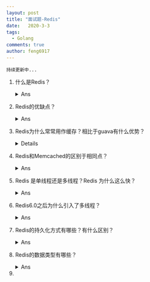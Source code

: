 ```yaml
---
layout: post
title: "面试题-Redis"
date:   2020-3-3
tags: 
  - Golang
comments: true
author: feng6917
---
```


`持续更新中...`

<!-- more -->

1. 什么是Redis？
    <details>
    <summary>Ans</summary>
    Redis是一个高性能的非关系型的键值对数据库，使用C编写实现的。于传统的数据库不同的是Redis是存在内存中的，所以读写速度非常快，每秒可以处理超过10万次读写操作，这也是Redis被广泛用于缓存、消息队列、分布式锁等场景的原因。
    </details>

2. Redis的优缺点？
    <details>
    <summary>Ans</summary>
    优点:
    <ul>
        <li>读写性能好，读的速度可达110000次/s，写的速度可达81000次/s。</li>
        <li>支持数据持久化，有AOF和RDB两种持久化方式。</li>
        <li>数据结构丰富，支持String，List, Set, Hash等结构。</li>
        <li>支持事务，Redis所有的操作都是原子性的，并且还支持几个操作合并后的原子性执行，原子性指操作要么成功执行，要么失败不执行，不会执行一部分。</li>
        <li>支持主从复制，主机可以自动将数据同步到从机，进行读写分离。</li>
    </ul>
    缺点：
    <ul>
        <li>因为Redis是将数据存到内存中的，所以会收到内存大小的限制，不能用作海量数据的读写。</li>
        <li>Redis不具备自动容错和恢复功能，主机或从机宕机会导致前端部分读写请求失败，需要重启机器或者手动切换前端的IP才能切换。</li>
    </ul>
    </details>

3. Redis为什么常常用作缓存？相比于guava有什么优势？
    <details>
    <p>缓存的定义是访问速度比一般随机存取存储器快的一种高速存储器，而因为Redis是基于内存提供了高性能的数据存取功能，其比较显著的优势就是非常地快。</p>
    <p>缓存可以分为本地缓存或者分布式缓存，比较常用的guava缓存就是一种本地缓存，其主要特点是轻量并且快速，生命周期随着JVM的销毁而结束，缺点是在多实例的情况下，每个实例都要自己保存一份缓存，这样会导致缓存的一致性出现问题。</p>
    <p>Redis则是分布式缓存，在多实例情况下，每个实例都共享一份缓存数据，缓存具备一致性。缺点要保持Redis的高可用整体架构会比较复杂。</p>
    </details>

4. Redis和Memcached的区别于相同点？
    <details>
    <summary>Ans</summary>
    相同点：
    <ul>
        <li>两者的读写性能都比较高</li>
        <li>都是基于内存的数据库，通常被当作缓存使用</li>
        <li>都有过期策略</li>
        <li>都是基于C语言实现</li>
    </ul>
    不同点：
        <img src="../images/2020-3-3/11.jpg">
    </details>

5. Redis 是单线程还是多线程？Redis 为什么这么快？
    <details>
    <summary>Ans</summary>
    Redis6.0之前是单线程的，Redis6.0之后引入了多线程，但是默认情况下是关闭的，需要手动开启。

    Redis之所以这么快，主要原因是：
    <ul>
        <li>运行在内存中，内存的读写速度非常快</li>
        <li>基于C语言实现，C语言在内存操作方面性能高</li>
        <li>数据结构简单，操作简单</li>
        <li>使用IO多路复用技术，非阻塞IO</li>
        <li>单线程避免了多线程的上下文切换开销</li>
    </ul>
    </details>

6. Redis6.0之后为什么引入了多线程？
    <details>
    <summary>Ans</summary>
    Redis6.0之前是单线程的，但是随着互联网的快速发展，Redis的QPS已经无法满足互联网的需求，所以Redis6.0之后引入了多线程，但是默认情况下是关闭的，需要手动开启。

    Redis6.0引入多线程主要是为了提高网络IO的读写性能，因为Redis的瓶颈主要在于网络IO，而非CPU，执行命令还是单线程执行的，所以也不存在线程安全的问题。
    </details>

7. Redis的持久化方式有哪些？有什么区别？
    <details>
    <summary>Ans</summary>
    Redis的持久化方式有两种：RDB和AOF。

    RDB是Redis默认的持久化方式，在指定的时间间隔内，将内存中的数据集快照写入磁盘，也就是Snapshot快照，它恢复时是将快照文件直接读到内存中。

    AOF则是将Redis的操作日志以追加的方式写入文件中，恢复时是将文件中的命令重新执行一遍。

    两者之间的区别：
    <ul>
        <li>RDB持久化方式是在指定的时间间隔内将内存中的数据集快照写入磁盘，而AOF持久化方式则是将Redis的操作日志以追加的方式写入文件中。</li>
        <li>RDB持久化方式在恢复时是将快照文件直接读到内存中，而AOF持久化方式则是将文件中的命令重新执行一遍。</li>
        <li>RDB持久化方式在内存中生成快照，而AOF持久化方式则是将操作日志写入文件中。</li>
        <li>RDB持久化方式在恢复时速度较快，而AOF持久化方式在恢复时速度较慢。</li>
    </ul>
    </details>

8. Redis的数据类型有哪些？
    <details>
    <summary>Ans</summary>
    Redis支持五种数据类型：String（字符串），Hash（哈希），List（列表），Set（集合）和Zset（有序集合）。还有三种不那么常见的数据类型：HyperLogLog（基数统计），Bitmap（位图）和Stream（流）。
    <img src="../images/2020-3-3/12.jpg">
    <p>Bitmap: 位图，是一个以位为单位的数组，数组中只能存储1或0，数组的下标再Bitmap中叫做偏移量。Bitmap实现统计功能，更省空间。布隆过滤器就有用到这种数据结构，布隆过滤器可以判断出哪些数据一定不在数据库中，所以常被用来解决Redis缓存穿透问题。</p>
    <p>Hyperloglog: HyperLogLog 是一种用于统计基数的数据集合类型，每个 HyperLogLog 键只需要花费12KB内存，接口已计算接近2^64个不同元素的基数。HyperLogLog 的优点是，在输入元素的数量或者体积非常大时，计算基数所需的空间总是固定的，并且时很小的。缺点是 HyperLogLog 的统计规则是基于概率完成的，所以它给出的统计结果是有一定误差的，标准误算率是0.81%。常见的应用场景：统计网站的UV。</p>
    <p>Geospatial: 主要用于存储地理位置信息，常用于定位附近的人，打车距离的计算等。</p>
    </details>

9.
